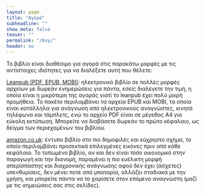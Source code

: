 ```yaml
---
layout: page
title: "Αγορά"
subheadline: ""
show_meta: false
teaser: ""
permalink: "/buy/"
header: no
---
```


Το βιβλίο είναι διαθέσιμο για αγορά στις παρακάτω μορφές με τις αντίστοιχες ιδιότητες για να διαλέξετε αυτή που θέλετε:

[Leanpub (PDF, EPUB, MOBI)](https://leanpub.com/pibook): ηλεκτρονικό βιβλίο σε πολλές μορφές αρχείων με δωρεάν ενημερώσεις για πάντα, εσείς διαλέγετε την τιμή, η οποία είναι η μικρότερη της αγοράς γιατί το leanpub έχει πολύ μικρή προμήθεια. Το πακέτο περιλαμβάνει τα αρχεία EPUB και MOBI, τα οποία είναι κατάλληλα για ανάγνωση από ηλεκτρονικούς αναγνώστες, κινητά τηλέφωνα και τάμπλετς, ενώ το αρχείο PDF είναι σε μέγεθος A4 για εύκολη εκτύπωση. Μπορείτε να διαβάσετε δωρεάν το πρώτο κέφαλαιο, ως δείγμα των περιεχομένων του βιβλίου.

[amazon.co.uk](http://www.amazon.co.uk/Programming-Interactivity-Konstantinos-Chorianopoulos/dp/6188242304): έντυπο βιβλίο στο πιο δημοφιλές και εύχρηστο σχήμα, το οποίο περιλαμβάνει προσεκτικά επιλεγμένες εικόνες πριν από κάθε κεφάλαιο. Το τυπωμένο βιβλίο, αν και δεν είναι τόσο οικονομικό στην παραγωγή και την διανομή, παραμένει η πιο ευέλικτη μορφή απερίσπαστης και διαχρονικής ανάγνωσης αφού δεν έχει (άσχετες) υπενθυμίσεις, δεν μένει ποτέ από μπαταρία, αλλάζει σταδιακά με την χρήση, και μπορείτε πάντα να το χαρίσετε στον επόμενο αναγνώστη (μαζί με τις σημειώσεις σας στις σελίδες).
